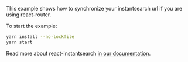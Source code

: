 This example shows how to synchronize your instantsearch url
if you are using react-router.

To start the example:

```sh
yarn install --no-lockfile
yarn start
```

Read more about react-instantsearch [in our documentation](https://community.algolia.com/instantsearch.js/react/).
